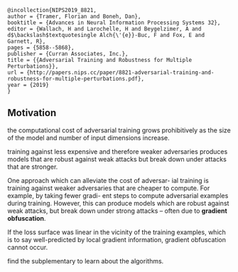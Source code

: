 ```
@incollection{NIPS2019_8821,
author = {Tramer, Florian and Boneh, Dan},
booktitle = {Advances in Neural Information Processing Systems 32},
editor = {Wallach, H and Larochelle, H and Beygelzimer, A and d$\backslash$textquotesingle Alch{\'{e}}-Buc, F and Fox, E and Garnett, R},
pages = {5858--5868},
publisher = {Curran Associates, Inc.},
title = {{Adversarial Training and Robustness for Multiple Perturbations}},
url = {http://papers.nips.cc/paper/8821-adversarial-training-and-robustness-for-multiple-perturbations.pdf},
year = {2019}
}
```
## Motivation
the computational cost of adversarial training grows prohibitively as the size of the model and number of input dimensions increase.

training against less expensive and therefore weaker adversaries produces models that are robust against weak attacks but break down under attacks that are stronger.

One approach which can alleviate the cost of adversar- ial training is training against weaker adversaries that are cheaper to compute. For example, by taking fewer gradi- ent steps to compute adversarial examples during training.
However, this can produce models which are robust against weak attacks, but break down under strong attacks – often due to **gradient obfuscation**.

If the loss surface was linear in the vicinity of the training examples, which is to say well-predicted by local gradient information, gradient obfuscation cannot occur.

find the subplementary to learn about the algorithms.